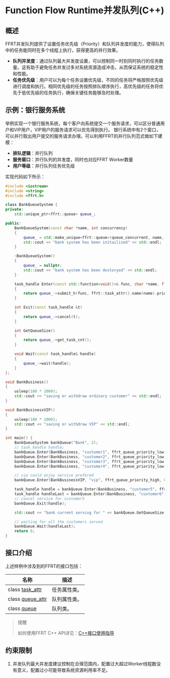 # Function Flow Runtime并发队列(C++)

## 概述

FFRT并发队列提供了设置任务优先级（Priority）和队列并发度的能力，使得队列中的任务能同时在多个线程上执行，获得更高的并行效果。

- **队列并发度**：通过队列最大并发度设置，可以控制同一时刻同时执行的任务数量。这有助于避免任务并发过多对系统资源造成冲击，从而保证系统的稳定性和性能。
- **任务优先级**：用户可以为每个任务设置优先级，不同的任务将严格按照优先级进行调度和执行。相同优先级的任务按照排队顺序执行，高优先级的任务将优先于低优先级的任务执行，确保关键任务能够及时处理。

## 示例：银行服务系统

举例实现一个银行服务系统，每个客户向系统提交一个服务请求，可以区分普通用户和VIP用户，VIP用户的服务请求可以优先得到执行。
银行系统中有2个窗口，可以并行取出用户提交的服务请求办理。可以利用FFRT的并行队列范式做如下建模：

- **排队逻辑**：并行队列
- **服务窗口**：并行队列的并发度，同时也对应FFRT Worker数量
- **用户等级**：并行队列任务优先级

实现代码如下所示：

```cpp
#include <iostream>
#include <string>
#include <ffrt.h>

class BankQueueSystem {
private:
    std::unique_ptr<ffrt::queue> queue_;

public:
    BankQueueSystem(const char *name, int concurrency)
    {
        queue_ = std::make_unique<ffrt::queue>(queue_concurrent, name, queue_attr().max_concurrency(concurrency));
        std::cout << "bank system has been initailized" << std::endl;
    }

    ~BankQueueSystem()
    {
        queue_ = nullptr;
        std::cout << "bank system has been destoryed" << std::endl;
    }

    task_handle Enter(const std::function<void()>& func, char *name, ffrt_queue_priority_t level, int delay)
    {
        return queue_->submit_h(func, ffrt::task_attr().name(name).priority(level).delay(delay));
    }

    int Exit(const task_handle &t)
    {
        return queue_->cancel(t);
    }

    int GetQueueSize()
    {
        return queue_->get_task_cnt();
    }

    void Wait(const task_handle& handle)
    {
        queue_->wait(handle);
    }
};

void BankBusiness()
{
    usleep(100 * 1000);
    std::cout << "saving or withdraw ordinary customer" << std::endl;
}

void BankBusinessVIP()
{
    usleep(100 * 1000);
    std::cout << "saving or withdraw VIP" << std::endl;
}

int main() {
    BankQueueSystem bankQueue("Bank", 2);
    // task_handle handle;
    bankQueue.Enter(BankBusiness, "customer1", ffrt_queue_priority_low, 0);
    bankQueue.Enter(BankBusiness, "customer2", ffrt_queue_priority_low, 0);
    bankQueue.Enter(BankBusiness, "customer3", ffrt_queue_priority_low, 0);
    bankQueue.Enter(BankBusiness, "customer4", ffrt_queue_priority_low, 0);

    // vip could enjoy service prefered
    bankQueue.Enter(BankBusinessVIP, "vip", ffrt_queue_priority_high, 0);

    task_handle handle = bankQueue.Enter(BankBusiness, "customer5", ffrt_queue_priority_low, 0);
    task_handle handleLast = bankQueue.Enter(BankBusiness, "customer6", ffrt_queue_priority_low, 0);
    // cancel service for customer5
    bankQueue.Exit(handle);

    std::cout << "bank current serving for " << bankQueue.GetQueueSize() << " customers" << std::endl;

    // waiting for all the customers served
    bankQueue.Wait(handleLast);
    return 0;
}
```

## 接口介绍

上述样例中涉及到的FFRT的接口包括：

| 名称                                                     | 描述         |
| -------------------------------------------------------- | ------------ |
| class [task_attr](ffrt-api-guideline-cpp.md#task_attr)   | 任务属性类。 |
| class [queue_attr](ffrt-api-guideline-cpp.md#queue_attr) | 队列属性类。 |
| class [queue](ffrt-api-guideline-cpp.md#queue)           | 队列类。     |

> 提醒
>
> 如何使用FFRT C++ API详见：[C++接口使用指导](ffrt-development-guideline.md#using-ffrt-c-api-1)

## 约束限制

1. 并发队列最大并发度建议控制在合理范围内，配置过大超过Worker线程数没有意义，配置过小可能导致系统资源利用率不足。
